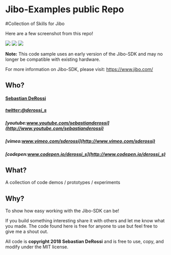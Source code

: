# Jibo-Examples public Repo

#Collection of Skills for Jibo

Here are a few screenshot from this repo!

![](https://rawgit.com/sebastianderossi/Jibo-Example/master/SamplePlay/images/Behavior.png)
![](https://rawgit.com/sebastianderossi/Jibo-Example/master/SamplePlay/images/Behavior-args.png)
![](https://rawgit.com/sebastianderossi/Jibo-Example/master/SamplePlay/images/Switch-Case.png)

**Note:** This code sample uses an early version of the Jibo-SDK and may no longer be compatible with existing hardware. 

For more information on Jibo-SDK, please visit: https://www.jibo.com/

Who?
----------------
#### [Sebastian DeRossi](mailto:sebastian.derossi@gmail.com)

##### [twitter:@derossi_s](http://www.twitter.com/derossi_s)
##### [youtube:www.youtube.com/sebastianderossi](http://www.youtube.com/sebastianderossi)
##### [vimeo:www.vimeo.com/sderossi](http://www.vimeo.com/sderossi)
##### [codepen:www.codepen.io/derossi_s](http://www.codepen.io/derossi_s)

What?
----------------
A collection of code demos / prototypes / experiments

Why?
----------------
To show how easy working with the Jibo-SDK can be!

If you build something interesting share it with others and let me know what you made.
The code found here is free for anyone to use but feel free to give me a shout out.

All code is **copyright 2018 Sebastian DeRossi** and is free to use, copy, and modify under the MIT license.

